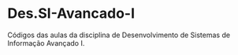 # Des.SI-Avancado-I
Códigos das aulas da disciplina de Desenvolvimento de Sistemas de Informação Avançado I.
